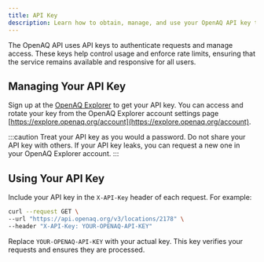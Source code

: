 ```yaml
---
title: API Key
description: Learn how to obtain, manage, and use your OpenAQ API key to access air quality data. Secure your API key, include it in requests, and ensure safe transmission with HTTPS. Unauthorized requests without a valid API key will be denied.
---
```


The OpenAQ API uses API keys to authenticate requests and manage access. These
keys help control usage and enforce rate limits, ensuring that the service
remains available and responsive for all users.

## Managing Your API Key

Sign up at the [OpenAQ Explorer](https://explore.openaq.org) to get your API
key. You can access and rotate your key from the OpenAQ Explorer account
settings page [https://explore.openaq.org/account](https://explore.openaq.org/account).

:::caution
Treat your API key as you would a password. Do not share your API key with
others. If your API key leaks, you can request a new one in your OpenAQ Explorer
account.
:::

## Using Your API Key

Include your API key in the `X-API-Key` header of each request. For example:

```sh
curl --request GET \
--url "https://api.openaq.org/v3/locations/2178" \
--header "X-API-Key: YOUR-OPENAQ-API-KEY" 
```

Replace `YOUR-OPENAQ-API-KEY` with your actual key. This key verifies your
requests and ensures they are processed.
